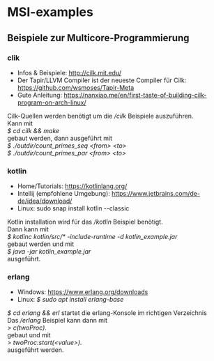 
# MSI-examples
## Beispiele zur Multicore-Programmierung

### clik
* Infos & Beispiele: http://cilk.mit.edu/
* Der Tapir/LLVM Compiler ist der neueste Compiler für Cilk:
 https://github.com/wsmoses/Tapir-Meta
 * Gute Anleitung: https://nanxiao.me/en/first-taste-of-building-cilk-program-on-arch-linux/

Cilk-Quellen werden benötigt um die */cilk* Beispiele auszuführen.<br/>
Kann mit<br/>
*$ cd cilk && make*<br/> 
gebaut werden, dann ausgeführt mit<br/>
*$ ./outdir/count_primes_seq \<from\> \<to\>*<br/>
*$ ./outdir/count_primes_par \<from\> \<to\>*


### kotlin
* Home/Tutorials: https://kotlinlang.org/
* Intellij (empfohlene Umgebung): https://www.jetbrains.com/de-de/idea/download/
* Linux: sudo snap install kotlin --classic

Kotlin installation wird für das */kotlin* Beispiel benötigt. <br/>
Dann kann mit <br/>
*$ kotlinc kotlin/src/\* -include-runtime -d kotlin_example.jar* <br/>
gebaut werden und mit<br/>
*$ java -jar kotlin_example.jar*<br/>
ausgeführt.

### erlang
* Windows: https://www.erlang.org/downloads
* Linux: *$ sudo apt install erlang-base*

*$ cd erlang && erl* startet die erlang-Konsole im richtigen Verzeichnis<br/>
Das */erlang* Beispiel kann dann mit <br/>
*> c(twoProc).* <br/>
gebaut und mit <br/>
*> twoProc:start(\<value\>).* <br/>
ausgeführt werden.

